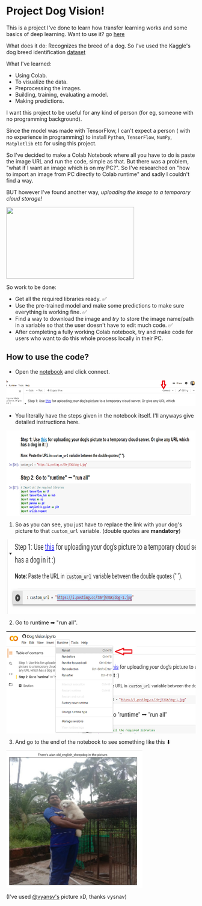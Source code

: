 # Project Dog Vision!

This is a project I've done to learn how transfer learning works and some basics of deep learning. Want to use it? go [here](#how-to-use-the-code)

What does it do: Recognizes the breed of a dog. So I've used the Kaggle's dog breed identification [dataset](https://www.kaggle.com/c/dog-breed-identification/data#)

What I've learned:
  * Using Colab.
  * To visualize the data.
  * Preprocessing the images.
  * Building, training, evaluating a model.
  * Making predictions.

I want this project to be useful for any kind of person (for eg, someone with no programming background). 

Since the model was made with TensorFlow, I can't expect a person ( with no experience in programming) to install `Python`, `TensorFlow`, `NumPy`, `Matplotlib` etc for using this project.

So I've decided to make a Colab Notebook where all you have to do is paste the image URL and run the code, simple as that. But there was a problem, "what if I want an image which is on my PC?". So I've researched on "how to import an image from PC directly to Colab runtime" and sadly I couldn't find a way. 

BUT however I've found another way, *uploading the image to a temporary cloud storage!*

<img src="https://nyc3.digitaloceanspaces.com/memecreator-cdn/media/__processed__/518/template-yeah-this-is-big-brain-time-1619-0c6db91aec9c.jpeg" align="center" height="191" width="340">

So work to be done:
  * Get all the required libraries ready. ✅
  * Use the pre-trained model and make some predictions to make sure everything is working fine. ✅
  * Find a way to download the image and *try* to store the image name/path in a variable so that the user doesn't have to edit much code. ✅
  * After completing a fully working Colab notebook, try and make code for users who want to do this whole process locally in their PC.
  
## How to use the code?

  * Open the [notebook](https://colab.research.google.com/github/insaiyancvk/dog-vision/blob/main/Dog_Vision.ipynb) and click connect.
<img src="https://github.com/insaiyancvk/dog-vision/raw/main/connect.png">

  * You literally have the steps given in the notebook itself. I'll anyways give detailed instructions here.
  
<img src="https://github.com/insaiyancvk/dog-vision/raw/main/steps.png" align="center" height="228" width="741">
  
  1. So as you can see, you just have to replace the link with your dog's picture to that `custom_url` variable. (double quotes are **mandatory**)

<img src="https://github.com/insaiyancvk/dog-vision/raw/main/url.png" align="center" height="199" width="711">
  
  2. Go to runtime ➡ "run all".

<img src="https://github.com/insaiyancvk/dog-vision/raw/main/run-all.png" align="center" height="273" width="540">

  3. And go to the end of the notebook to see something like this ⬇

<img src="https://github.com/insaiyancvk/dog-vision/raw/main/vysnav.png" align="center" height="367" width="362">

(I've used [@vyansv's](https://github.com/vyshnavp6423355) picture xD, thanks vysnav)
